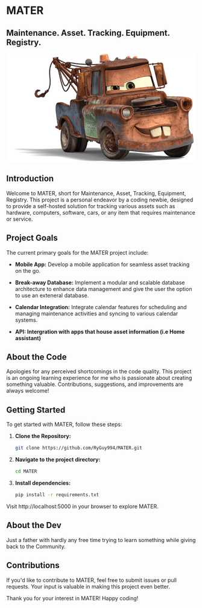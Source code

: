# MATER

## Maintenance. Asset. Tracking. Equipment. Registry.
<p align="center">
  <img src="https://github.com/RyGuy994/MATER/blob/main/static/MATER.png?raw=true" alt="MATER Logo" />
</p>

## Introduction

Welcome to MATER, short for Maintenance, Asset, Tracking, Equipment, Registry. This project is a personal endeavor by a coding newbie, designed to provide a self-hosted solution for tracking various assets such as hardware, computers, software, cars, or any item that requires maintenance or service.

## Project Goals

The current primary goals for the MATER project include:

- **Mobile App:** Develop a mobile application for seamless asset tracking on the go.
  
- **Break-away Database:** Implement a modular and scalable database architecture to enhance data management and give the user the option to use an exteneral database.

- **Calendar Integration:** Integrate calendar features for scheduling and managing maintenance activities and syncing to various calendar systems.

- **API: Intergration with apps that house asset information (i.e Home assistant)**

## About the Code

Apologies for any perceived shortcomings in the code quality. This project is an ongoing learning experience for me who is passionate about creating something valuable. Contributions, suggestions, and improvements are always welcome!

## Getting Started

To get started with MATER, follow these steps:

1. **Clone the Repository:**
   ```bash
   git clone https://github.com/RyGuy994/MATER.git
2. **Navigate to the project directory:**
   ```bash
   cd MATER
3. **Install dependencies:**
   ```bash
   pip install -r requirements.txt

Visit http://localhost:5000 in your browser to explore MATER.

## About the Dev
Just a father with hardly any free time trying to learn something while giving back to the Community.

## Contributions

If you'd like to contribute to MATER, feel free to submit issues or pull requests. Your input is valuable in making this project even better.

Thank you for your interest in MATER! Happy coding!
